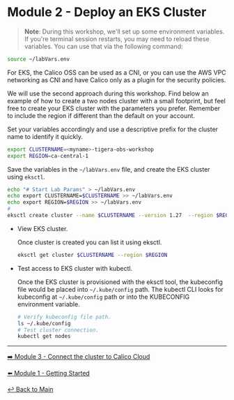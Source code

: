 # Module 2 - Deploy an EKS Cluster

> **Note**: During this workshop, we'll set up some environment variables. If you're terminal session restarts, you may need to reload these variables. You can use that via the following command: <p>
```bash
source ~/labVars.env
```

For EKS, the Calico OSS can be used as a CNI, or you can use the AWS VPC networking as CNI and have Calico only as a plugin for the security policies.

We will use the second approach during this workshop. Find below an example of how to create a two nodes cluster with a small footprint, but feel free to create your EKS cluster with the parameters you prefer. Remember to include the region if different than the default on your account.

Set your variables accordingly and use a descriptive prefix for the cluster name to identify it quickly.

```bash
export CLUSTERNAME=<myname>-tigera-obs-workshop
export REGION=ca-central-1
```

Save the variables in the `~/labVars.env` file, and create the EKS cluster using ```eksctl```.

```bash
echo "# Start Lab Params" > ~/labVars.env
echo export CLUSTERNAME=$CLUSTERNAME >> ~/labVars.env
echo export REGION=$REGION >> ~/labVars.env
#
eksctl create cluster --name $CLUSTERNAME --version 1.27  --region $REGION --node-type m5.xlarge
```

- View EKS cluster.

  Once cluster is created you can list it using eksctl.
  
  ```bash
  eksctl get cluster $CLUSTERNAME --region $REGION
  ```

- Test access to EKS cluster with kubectl.

  Once the EKS cluster is provisioned with the eksctl tool, the kubeconfig file would be placed into `~/.kube/config` path. The kubectl CLI looks for kubeconfig at `~/.kube/config` path or into the KUBECONFIG environment variable.

  ```bash
  # Verify kubeconfig file path.
  ls ~/.kube/config
  # Test cluster connection.
  kubectl get nodes
  ```

---

[:arrow_right: Module 3 - Connect the cluster to Calico Cloud](module-3-connect-calicocloud.md) <br>

[:arrow_left: Module 1 - Getting Started](module-1-getting-started.md)

[:leftwards_arrow_with_hook: Back to Main](../README.md)  
